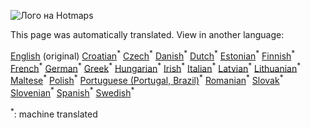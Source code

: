 <p><img alt="Лого на Hotmaps" src="https://www.hotmaps-project.eu/wp-content/uploads/2017/02/logo.svg"/></p>

This page was automatically translated. View in another language:

[English](../en/_Footer.md) (original)  [Croatian](../hr/_Footer.md)<sup>\*</sup> [Czech](../cs/_Footer.md)<sup>\*</sup> [Danish](../da/_Footer.md)<sup>\*</sup> [Dutch](../nl/_Footer.md)<sup>\*</sup> [Estonian](../et/_Footer.md)<sup>\*</sup> [Finnish](../fi/_Footer.md)<sup>\*</sup> [French](../fr/_Footer.md)<sup>\*</sup> [German](../de/_Footer.md)<sup>\*</sup> [Greek](../el/_Footer.md)<sup>\*</sup> [Hungarian](../hu/_Footer.md)<sup>\*</sup> [Irish](../ga/_Footer.md)<sup>\*</sup> [Italian](../it/_Footer.md)<sup>\*</sup> [Latvian](../lv/_Footer.md)<sup>\*</sup> [Lithuanian](../lt/_Footer.md)<sup>\*</sup> [Maltese](../mt/_Footer.md)<sup>\*</sup> [Polish](../pl/_Footer.md)<sup>\*</sup> [Portuguese (Portugal, Brazil)](../pt/_Footer.md)<sup>\*</sup> [Romanian](../ro/_Footer.md)<sup>\*</sup> [Slovak](../sk/_Footer.md)<sup>\*</sup> [Slovenian](../sl/_Footer.md)<sup>\*</sup> [Spanish](../es/_Footer.md)<sup>\*</sup> [Swedish](../sv/_Footer.md)<sup>\*</sup> 

<sup>\*</sup>: machine translated
